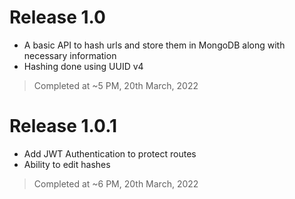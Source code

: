 # Release 1.0

- A basic API to hash urls and store them in MongoDB along with necessary information
- Hashing done using UUID v4

> Completed at ~5 PM, 20th March, 2022

# Release 1.0.1

- Add JWT Authentication to protect routes
- Ability to edit hashes

> Completed at ~6 PM, 20th March, 2022